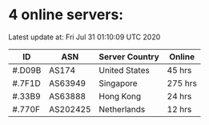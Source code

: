 # 4 online servers:

Latest update at: Fri Jul 31 01:10:09 UTC 2020

| ID | ASN | Server Country | Online |
| -- | --- | -------------- | ------ |
| #.D09B | AS174 | United States | 45 hrs |
| #.7F1D | AS63949 | Singapore | 275 hrs |
| #.33B9 | AS63888 | Hong Kong | 24 hrs |
| #.770F | AS202425 | Netherlands | 12 hrs |

